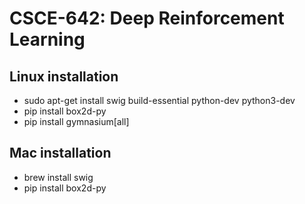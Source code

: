 # CSCE-642: Deep Reinforcement Learning



## Linux installation
- sudo apt-get install swig build-essential python-dev python3-dev
- pip install box2d-py
- pip install gymnasium[all]

## Mac installation
- brew install swig
- pip install box2d-py
